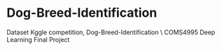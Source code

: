 # Dog-Breed-Identification
Dataset Kggle competition, Dog-Breed-Identification \\
COMS4995 Deep Learning Final Project
